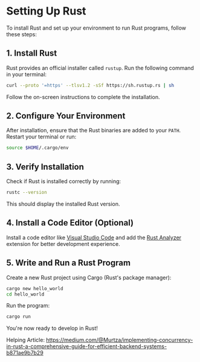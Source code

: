 # Setting Up Rust

To install Rust and set up your environment to run Rust programs, follow these steps:

## 1. Install Rust
Rust provides an official installer called `rustup`. Run the following command in your terminal:

```bash
curl --proto '=https' --tlsv1.2 -sSf https://sh.rustup.rs | sh
```

Follow the on-screen instructions to complete the installation.

## 2. Configure Your Environment
After installation, ensure that the Rust binaries are added to your `PATH`. Restart your terminal or run:

```bash
source $HOME/.cargo/env
```

## 3. Verify Installation
Check if Rust is installed correctly by running:

```bash
rustc --version
```

This should display the installed Rust version.

## 4. Install a Code Editor (Optional)
Install a code editor like [Visual Studio Code](https://code.visualstudio.com/) and add the [Rust Analyzer](https://marketplace.visualstudio.com/items?itemName=rust-lang.rust-analyzer) extension for better development experience.

## 5. Write and Run a Rust Program
Create a new Rust project using Cargo (Rust's package manager):

```bash
cargo new hello_world
cd hello_world
```

Run the program:

```bash
cargo run
```

You're now ready to develop in Rust!  



Helping Article:
https://medium.com/@Murtza/implementing-concurrency-in-rust-a-comprehensive-guide-for-efficient-backend-systems-b871ae9b7b29